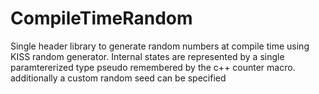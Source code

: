 # CompileTimeRandom

Single header library to generate random numbers at compile time using KISS random generator. 
Internal states are represented by a single paramtererized type pseudo remembered by the c++ counter macro.
additionally a custom random seed can be specified
